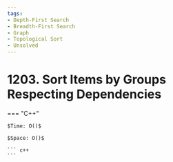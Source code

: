```yaml
---
tags:
- Depth-First Search
- Breadth-First Search
- Graph
- Topological Sort
- Unsolved
---
```



# 1203. Sort Items by Groups Respecting Dependencies

=== "C++"

    $Time: O()$

    $Space: O()$

    ``` c++
    ```